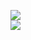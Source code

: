 [![](https://img.shields.io/badge/Made%20With-Github%20Spray-lightgrey.svg?style=for-the-badge&logo=github)](https://github.com/Annihil/github-spray#23230)  
[![](https://i.imgur.com/2DrTn0Z.gif)](https://github.com/Annihil/github-spray)